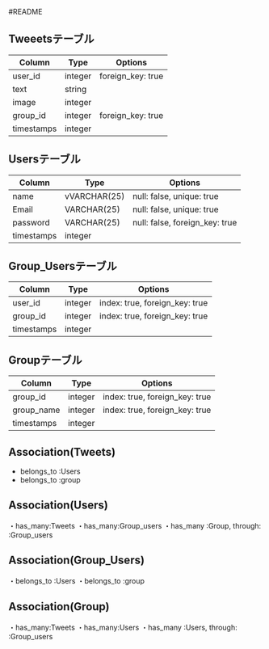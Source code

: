 #README
## Tweeetsテーブル
|Column|Type|Options|
|------|----|-------|
|user_id|integer|foreign_key: true|
|text|string||
|image|integer||
|group_id|integer|foreign_key: true|
|timestamps|integer|

## Usersテーブル
|Column|Type|Options|
|------|----|-------|
|name|vVARCHAR(25)|null: false, unique: true|
|Email|VARCHAR(25)|null: false, unique: true|
|password|VARCHAR(25)|null: false, foreign_key: true|
|timestamps|integer|

## Group_Usersテーブル
|Column|Type|Options|
|------|----|-------|
|user_id|integer|index: true, foreign_key: true|
|group_id|integer|index: true, foreign_key: true|
|timestamps|integer|

## Groupテーブル
|Column|Type|Options|
|------|----|-------|
|group_id|integer|index: true, foreign_key: true|
|group_name|integer|index: true, foreign_key: true|
|timestamps|integer|


## Association(Tweets)
- belongs_to :Users
- belongs_to :group

## Association(Users)
・has_many:Tweets
・has_many:Group_users
・has_many :Group, through: :Group_users

## Association(Group_Users)
・belongs_to :Users
・belongs_to :group

## Association(Group)
・has_many:Tweets
・has_many:Users
・has_many :Users, through: :Group_users

